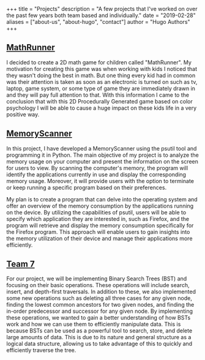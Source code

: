 +++
title = "Projects"
description = "A few projects that I've worked on over the past few years both team based and individually."
date = "2019-02-28"
aliases = ["about-us", "about-hugo", "contact"]
author = "Hugo Authors"
+++

## [MathRunner](https://github.com/ReadyResearchers/MathRunner)

I decided to create a 2D math game for children called "MathRunner". My motivation for creating this game was when working with kids I noticed that they wasn't doing the best in math. But one thing every kid had in common was their attention is taken as soon as an electronic is turned on such as tv, laptop, game system, or some type of game they are immediately drawn in and they will pay full attention to that. With this information I came to the conclusion that with this 2D Procedurally Generated game based on color psychology I will be able to cause a huge impact on these kids life in a very positive way.

## [MemoryScanner](https://github.com/allegheny-college-cmpsc-400-fall-2022/computer-science-400-fall-2022-long-term-systems-project-Peter-Snipes)

In this project, I have developed a MemoryScanner using the psutil tool and programming it in Python. The main objective of my project is to analyze the memory usage on your computer and present the information on the screen for users to view. By scanning the computer's memory, the program will identify the applications currently in use and display the corresponding memory usage. Moreover, it will provide users with the option to terminate or keep running a specific program based on their preferences.

My plan is to create a program that can delve into the operating system and offer an overview of the memory consumption by the applications running on the device. By utilizing the capabilities of psutil, users will be able to specify which application they are interested in, such as Firefox, and the program will retrieve and display the memory consumption specifically for the Firefox program. This approach will enable users to gain insights into the memory utilization of their device and manage their applications more efficiently.

## [Team 7](https://github.com/allegheny-college-cmpsc-202-spring-2023/cmpsc202-spring-2023-project-team-7)

For our project, we will be implementing Binary Search Trees (BST) and focusing on their basic operations. These operations will include search, insert, and depth-first traversals. In addition to these, we also implemented some new operations such as deleting all three cases for any given node, finding the lowest common ancestors for two given nodes, and finding the in-order predecessor and successor for any given node. By implementing these operations, we wanted to gain a better understanding of how BSTs work and how we can use them to efficiently manipulate data. This is because BSTs can be used as a powerful tool to search, store, and delete large amounts of data. This is due to its nature and general structure as a logical data structure, allowing us to take advantage of this to quickly and efficiently traverse the tree.